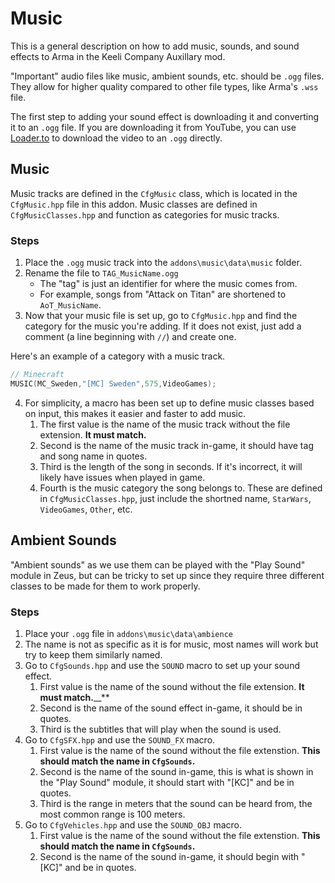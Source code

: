 # Music

This is a general description on how to add music, sounds, and sound effects to Arma in the Keeli Company Auxillary mod.

"Important" audio files like music, ambient sounds, etc. should be `.ogg` files. They allow for higher quality compared to other file types, like Arma's `.wss` file.

The first step to adding your sound effect is downloading it and converting it to an `.ogg` file. If you are downloading it from YouTube, you can use [Loader.to](https://en.loader.to/4) to download the video to an `.ogg` directly.

## Music
Music tracks are defined in the `CfgMusic` class, which is located in the `CfgMusic.hpp` file in this addon. Music classes are defined in `CfgMusicClasses.hpp` and function as categories for music tracks.

### Steps
1. Place the `.ogg` music track into the `addons\music\data\music` folder.
2. Rename the file to `TAG_MusicName.ogg`
   - The "tag" is just an identifier for where the music comes from.
   - For example, songs from "Attack on Titan" are shortened to `AoT_MusicName`.
3. Now that your music file is set up, go to `CfgMusic.hpp` and find the category for the music you're adding. If it does not exist, just add a comment (a line beginning with `//`) and create one.

Here's an example of a category with a music track.
```cpp
// Minecraft
MUSIC(MC_Sweden,"[MC] Sweden",575,VideoGames);
```

4. For simplicity, a macro has been set up to define music classes based on input, this makes it easier and faster to add music.
   1. The first value is the name of the music track without the file extension. __It must match.__
   2. Second is the name of the music track in-game, it should have tag and song name in quotes.
   3. Third is the length of the song in seconds. If it's incorrect, it will likely have issues when played in game.
   4. Fourth is the music category the song belongs to. These are defined in `CfgMusicClasses.hpp`, just include the shortned name, `StarWars`, `VideoGames`, `Other`, etc.

## Ambient Sounds

"Ambient sounds" as we use them can be played with the "Play Sound" module in Zeus, but can be tricky to set up since they require three different classes to be made for them to work properly.

### Steps
1. Place your `.ogg` file in `addons\music\data\ambience`
2. The name is not as specific as it is for music, most names will work but try to keep them similarly named.
3. Go to `CfgSounds.hpp` and use the `SOUND` macro to set up your sound effect.
   1. First value is the name of the sound without the file extension. **It must match.**__**
   2. Second is the name of the sound effect in-game, it should be in quotes.
   3. Third is the subtitles that will play when the sound is used.
4. Go to `CfgSFX.hpp` and use the `SOUND_FX` macro.
   1. First value is the name of the sound without the file extenstion. **This should match the name in `CfgSounds`.**
   2. Second is the name of the sound in-game, this is what is shown in the "Play Sound" module, it should start with "[KC]" and be in quotes.
   3. Third is the range in meters that the sound can be heard from, the most common range is 100 meters.
5. Go to `CfgVehicles.hpp` and use the `SOUND_OBJ` macro.
   1. First value is the name of the sound without the file extenstion. **This should match the name in `CfgSounds`.**
   2. Second is the name of the sound in-game, it should begin with "[KC]" and be in quotes.